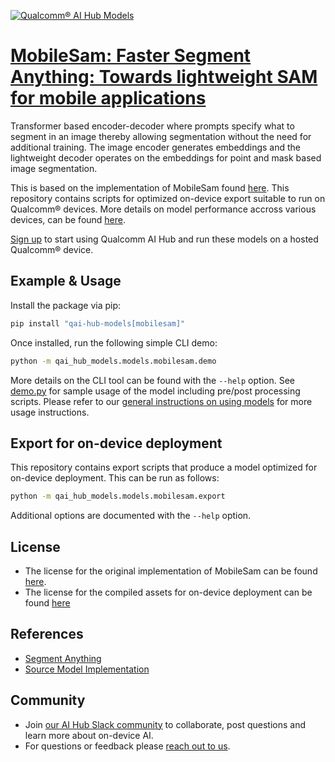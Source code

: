 [![Qualcomm® AI Hub Models](https://qaihub-public-assets.s3.us-west-2.amazonaws.com/qai-hub-models/quic-logo.jpg)](../../README.md)


# [MobileSam: Faster Segment Anything: Towards lightweight SAM for mobile applications](https://aihub.qualcomm.com/models/mobilesam)

Transformer based encoder-decoder where prompts specify what to segment in an image thereby allowing segmentation without the need for additional training. The image encoder generates embeddings and the lightweight decoder operates on the embeddings for point and mask based image segmentation.

This is based on the implementation of MobileSam found [here](https://github.com/facebookresearch/segment-anything). This repository contains scripts for optimized on-device
export suitable to run on Qualcomm® devices. More details on model performance
accross various devices, can be found [here](https://aihub.qualcomm.com/models/mobilesam).

[Sign up](https://myaccount.qualcomm.com/signup) to start using Qualcomm AI Hub and run these models on a hosted Qualcomm® device.




## Example & Usage

Install the package via pip:
```bash
pip install "qai-hub-models[mobilesam]"
```


Once installed, run the following simple CLI demo:

```bash
python -m qai_hub_models.models.mobilesam.demo
```
More details on the CLI tool can be found with the `--help` option. See
[demo.py](demo.py) for sample usage of the model including pre/post processing
scripts. Please refer to our [general instructions on using
models](../../../#getting-started) for more usage instructions.

## Export for on-device deployment

This repository contains export scripts that produce a model optimized for
on-device deployment. This can be run as follows:

```bash
python -m qai_hub_models.models.mobilesam.export
```
Additional options are documented with the `--help` option.


## License
* The license for the original implementation of MobileSam can be found
  [here](https://github.com/facebookresearch/segment-anything/blob/main/LICENSE).
* The license for the compiled assets for on-device deployment can be found [here](https://qaihub-public-assets.s3.us-west-2.amazonaws.com/qai-hub-models/Qualcomm+AI+Hub+Proprietary+License.pdf)


## References
* [Segment Anything](https://arxiv.org/abs/2306.14289)
* [Source Model Implementation](https://github.com/facebookresearch/segment-anything)



## Community
* Join [our AI Hub Slack community](https://aihub.qualcomm.com/community/slack) to collaborate, post questions and learn more about on-device AI.
* For questions or feedback please [reach out to us](mailto:ai-hub-support@qti.qualcomm.com).
